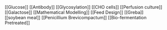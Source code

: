 [[Glucose]]
[[Antibody]]
[[Glycosylation]]
[[CHO cells]]
[[Perfusion culture]]
[[Galactose]]
[[Mathematical Modelling]]
[[Feed Design]]
[[Greba]]
[[soybean meal]]
[[Penicillium Brevicompactum]]
[[Bio-fermentation Pretreated]]
